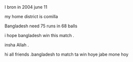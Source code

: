 I bron in 2004 june 11 

my home district is comilla 

Bangladesh need 75 runs in 68 balls


i hope bangladesh win this match .

insha Allah .

hi all friends .bangladesh to match ta win hoye jabe mone hoy 

